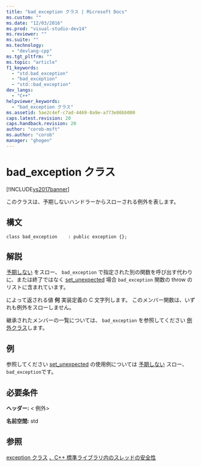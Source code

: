 ```yaml
---
title: "bad_exception クラス | Microsoft Docs"
ms.custom: ""
ms.date: "12/03/2016"
ms.prod: "visual-studio-dev14"
ms.reviewer: ""
ms.suite: ""
ms.technology: 
  - "devlang-cpp"
ms.tgt_pltfrm: ""
ms.topic: "article"
f1_keywords: 
  - "std.bad_exception"
  - "bad_exception"
  - "std::bad_exception"
dev_langs: 
  - "C++"
helpviewer_keywords: 
  - "bad_exception クラス"
ms.assetid: 5ae2c4ef-c7ad-4469-8a9e-a773e86bb000
caps.latest.revision: 20
caps.handback.revision: 20
author: "corob-msft"
ms.author: "corob"
manager: "ghogen"
---
```

# bad_exception クラス
[!INCLUDE[vs2017banner](../assembler/inline/includes/vs2017banner.md)]

このクラスは、予期しないハンドラーからスローされる例外を表します。  
  
## <a name="syntax"></a>構文  
  
```  
class bad_exception    : public exception {};  
```  
  
## <a name="remarks"></a>解説  
 [予期しない](../Topic/%3Cexception%3E%20functions.md#unexpected) をスロー、 `bad_exception` で指定された別の関数を呼び出す代わりに、または終了ではなく [set_unexpected](../Topic/%3Cexception%3E%20functions.md#set_unexpected) 場合 `bad_exception` 関数の throw のリストに含まれています。  
  
 によって返される値 **何** 実装定義の C 文字列します。 このメンバー関数は、いずれも例外をスローしません。  
  
 継承されたメンバーの一覧については、 `bad_exception` を参照してください [例外クラス](../standard-library/exception-class1.md)します。  
  
## <a name="example"></a>例  
 参照してください [set_unexpected](../Topic/%3Cexception%3E%20functions.md#set_unexpected) の使用例については [予期しない](../Topic/%3Cexception%3E%20functions.md#unexpected) スロー、 `bad_exception`です。  
  
## <a name="requirements"></a>必要条件  
 **ヘッダー:** \< 例外>  
  
 **名前空間:** std  
  
## <a name="see-also"></a>参照  
[exception クラス](../standard-library/exception-class1.md)
 [、C++ 標準ライブラリ内のスレッドの安全性](../standard-library/thread-safety-in-the-cpp-standard-library.md)

